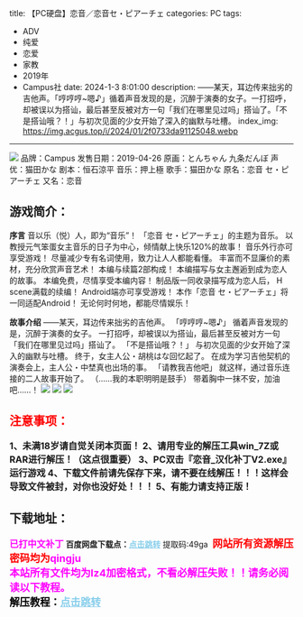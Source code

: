 title: 【PC硬盘】恋音／恋音セ・ピアーチェ
categories: PC
tags:
- ADV
- 纯爱
- 恋爱
- 家教
- 2019年
- Campus社
date: 2024-1-3 8:01:00
description: ——某天，耳边传来拙劣的吉他声。「哼哼哼~嗯♪」循着声音发现的是，沉醉于演奏的女子。一打招呼，却被误以为搭讪，最后甚至反被对方一句「我们在哪里见过吗」搭讪了。「不是搭讪哦？！」与初次见面的少女开始了深入的幽默与吐槽。
index_img: https://img.acgus.top/i/2024/01/2f0733da91125048.webp
---
![](https://img.acgus.top/i/2024/01/2f0733da91125048.webp)
品牌：Campus
发售日期：2019-04-26
原画：とんちゃん 九条だんぼ
声优：猫田かな
剧本：恒石涼平
音乐：押上極
歌手：猫田かな
原名：恋音 セ・ピアーチェ
又名：恋音

## 游戏简介：
<b>序言</b>
音以乐（悦）人，即为“音乐”！
「恋音 セ・ピアーチェ」的主题为音乐。
以教授元气笨蛋女主音乐的日子为中心，倾情献上快乐120%的故事！
音乐外行亦可享受游戏！
尽量减少专有名词使用，致力让人人都能看懂。
丰富而不显廉价的素材，充分欣赏声音艺术！
本编与续篇2部构成！
本编描写与女主邂逅到成为恋人的故事。
本编免费，尽情享受本编内容！
制品版一同收录描写成为恋人后， H scene满载的续编！
Android端亦可享受游戏！
本作「恋音 セ・ピアーチェ」将一同适配Android！
无论何时何地，都能尽情娱乐！

<b>故事介绍</b>
——某天，耳边传来拙劣的吉他声。
「哼哼哼~嗯♪」
循着声音发现的是，沉醉于演奏的女子。
一打招呼，却被误以为搭讪，最后甚至反被对方一句「我们在哪里见过吗」搭讪了。
「不是搭讪哦？！」
与初次见面的少女开始了深入的幽默与吐槽。
终于，女主人公・胡桃はな回忆起了。
在成为学习吉他契机的演奏会上，主人公・中埜真也出场的事。
「请教我吉他吧」
就这样，通过音乐连接的二人故事开始了。
（……我的本职明明是鼓手）
带着胸中一抹不安，加油吧……！
![](https://img.acgus.top/i/2024/01/381a17718e125058.webp)
![](https://img.acgus.top/i/2024/01/a9b8967285125054.webp)
![](https://img.acgus.top/i/2024/01/4453dd2748125051.webp)






## <font color=#FF0000 >注意事项：</font>
<font size=3><b>1、未满18岁请自觉关闭本页面！
2、请用专业的解压工具win_7Z或RAR进行解压！（这点很重要）
3、PC双击『恋音_汉化补丁V2.exe』运行游戏
4、下载文件前请先保存下来，请不要在线解压！！！这样会导致文件被封，对你也没好处！！！
5、有能力请支持正版！</b></font>

## 下载地址：
<font color=#FF00FF size=3><b>已打中文补丁</b></font>
<b>百度网盘下载点：</b><a href="https://pan.baidu.com/s/1w6nTsgcNigxDk3i6mKToow?pwd=49ga" style="color: #87CEEB;"><b>点击跳转</b></a> 提取码:49ga
<a style="padding: 0" href="https://post.qingju.org/AD/"><img style="max-width:100%" src="https://img.acgus.top/i/2024/07/478f689b8021d8d499ab43d21acf137a.gif" alt=""></a>
<b><font color=#FF0000 size=4>网站所有资源解压密码均为</b></font><b><font color=#FF00FF size=4>qingju</font><font color=#FF0000 ></font></b><br><b><font color=#FF00FF size=4>本站所有文件均为lz4加密格式，不看必解压失败！！请务必阅读以下教程。</b></font><br><b><font color=#000 size=4>解压教程：</b><a href="https://post.qingju.org/tutorial/000/" style="color: #87CEEB;"><b>点击跳转</b></a>